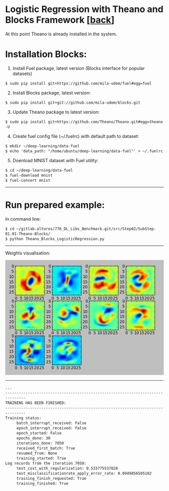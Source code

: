 Logistic Regression with Theano and Blocks Framework [[back](index.md)]
==========================

At this point Theano is already installed in the system.

# Installation Blocks:

1. Install Fuel package, latest version (Blocks interface for popular datasets)
```
$ sudo pip install git+https://github.com/mila-udem/fuel#egg=fuel
```

2. Install Blocks package, latest version:
```
$ sudo pip install git+git://github.com/mila-udem/blocks.git
```

3. Update Theano package to latest version:
```
$ sudo pip install git+https://github.com/Theano/Theano.git#egg=theano -U
```

4. Create fuel config file (~/.fuelrc) with default path to dataset:
```
$ mkdir ~/deep-learning/data-fuel
$ echo 'data_path: "/home/ubuntu/deep-learning/data-fuel"' > ~/.fuelrc
```

5. Doenload MNIST dataset with Fuel utility:
```
$ cd ~/deep-learning/data-fuel
$ fuel-download mnist
$ fuel-convert mnist
```

-----
# Run prepared example:
In command line:
```
$ cd ~/gitlab.altoros/776_DL_Libs_Benchmark.git/src/Step02/SubStep-01.01-Theano-Blocks/
$ python Theano_Blocks_LogisticRegression.py
```

--------
Weights visualisation:


![Weights](../../img/Step02/Theano_Blocks/Theano_Blocks_Weght_Matrix.png)

--------

```
...
-------------------------------------------------------------------------------
TRAINING HAS BEEN FINISHED:
-------------------------------------------------------------------------------
Training status:
	 batch_interrupt_received: False
	 epoch_interrupt_received: False
	 epoch_started: False
	 epochs_done: 30
	 iterations_done: 7050
	 received_first_batch: True
	 resumed_from: None
	 training_started: True
Log records from the iteration 7050:
	 test_cost_with_regularization: 0.533775537828
	 test_misclassificationrate_apply_error_rate: 0.0949856505102
	 training_finish_requested: True
	 training_finished: True
```
